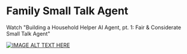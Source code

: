 # Family Small Talk Agent

Watch "Building a Household Helper AI Agent, pt. 1: Fair & Considerate Small Talk Agent"

[![IMAGE ALT TEXT HERE](https://img.youtube.com/vi/ipx2xbR7UrA/0.jpg)](https://www.youtube.com/watch?v=ipx2xbR7UrA)
